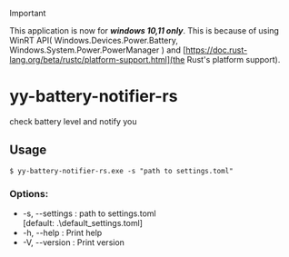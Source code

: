 > [!IMPORTANT]
> This application is now for ***windows 10,11 only***. This is because of using WinRT API( Windows.Devices.Power.Battery, Windows.System.Power.PowerManager ) and [https://doc.rust-lang.org/beta/rustc/platform-support.html](the Rust's platform support).

# yy-battery-notifier-rs
check battery level and notify you

## Usage
`$ yy-battery-notifier-rs.exe -s "path to settings.toml"`

### Options:
- -s, --settings : path to settings.toml<br>[default: .\default_settings.toml]
- -h, --help : Print help
- -V, --version : Print version
